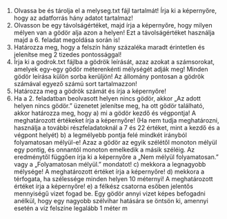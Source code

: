 1. Olvassa be és tárolja el a melyseg.txt fájl tartalmát! Írja ki a képernyőre, hogy az
adatforrás hány adatot tartalmaz!
2. Olvasson be egy távolságértéket, majd írja a képernyőre, hogy milyen mélyen van a gödör
alja azon a helyen! Ezt a távolságértéket használja majd a 6. feladat megoldása során is!
3. Határozza meg, hogy a felszín hány százaléka maradt érintetlen és jelenítse meg 2 tizedes
pontossággal!
4. Írja ki a godrok.txt fájlba a gödrök leírását, azaz azokat a számsorokat, amelyek egy-egy
gödör méterenkénti mélységét adják meg! Minden gödör leírása külön sorba kerüljön! Az
állomány pontosan a gödrök számával egyező számú sort tartalmazzon!
5. Határozza meg a gödrök számát és írja a képernyőre!
6. Ha a 2. feladatban beolvasott helyen nincs gödör, akkor „Az adott helyen nincs gödör.”
üzenetet jelenítse meg, ha ott gödör található, akkor határozza meg, hogy
a) mi a gödör kezdő és végpontja! A meghatározott értékeket írja a képernyőre!
(Ha nem tudja meghatározni, használja a további részfeladatoknál a 7 és 22
értéket, mint a kezdő és a végpont helyét)
b) a legmélyebb pontja felé mindkét irányból folyamatosan mélyül-e! Azaz a gödör
az egyik szélétől monoton mélyül egy pontig, és onnantól monoton emelkedik a
másik széléig. Az eredménytől függően írja ki a képernyőre a „Nem mélyül
folyamatosan.” vagy a „Folyamatosan mélyül.” mondatot!
c) mekkora a legnagyobb mélysége! A meghatározott értéket írja a képernyőre!
d) mekkora a térfogata, ha szélessége minden helyen 10 méternyi! A meghatározott
értéket írja a képernyőre!
e) a félkész csatorna esőben jelentős mennyiségű vizet fogad be. Egy gödör annyi
vizet képes befogadni anélkül, hogy egy nagyobb szélvihar hatására se öntsön
ki, amennyi esetén a víz felszíne legalább 1 méter m
